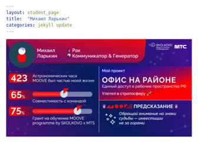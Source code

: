 ```yaml
---
layout: student_page
title:  "Михаил Ларькин"
categories: jekyll update
---
```

<img class="img-fluid" src="/img/posts/Михаил Ларькин.png" alt="moove-2">

